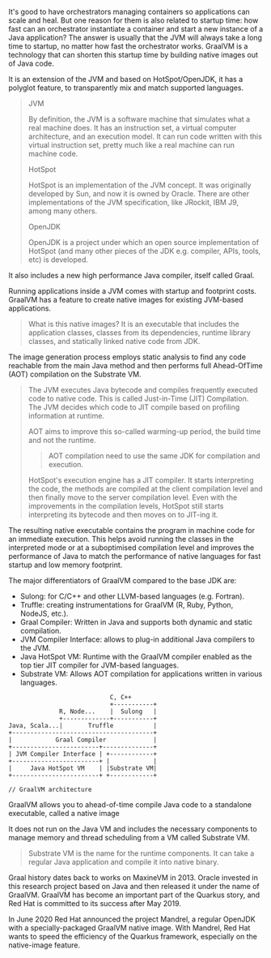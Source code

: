 It's good to have orchestrators managing containers so applications can scale and heal. But one reason for them is also related to startup time: how fast can an orchestrator instantiate a container and start a new instance of a Java application? The answer is usually that the JVM will always take a long time to startup, no matter how fast the orchestrator works. GraalVM is a technology that can shorten this startup time by building native images out of Java code. 

It is  an extension of the JVM and based on HotSpot/OpenJDK, it has a polyglot feature, to transparently mix and match supported languages.

> JVM
>
> By definition, the JVM is a software machine that simulates what a real machine does. It has an instruction set, a virtual computer architecture, and an execution model. It can run code written with this virtual instruction set, pretty much like a real machine can run machine code.
>
> HotSpot
>
> HotSpot is an implementation of the JVM concept. It was originally developed by Sun, and now it is owned by Oracle. There are other implementations of the JVM specification, like JRockit, IBM J9, among many others.
>
> OpenJDK 
>
> OpenJDK is a project under which an open source implementation of HotSpot (and many other pieces of the JDK e.g. compiler, APIs, tools, etc) is developed.

It also includes a new high performance Java compiler, itself called Graal.

Running applications inside a JVM comes with startup and footprint costs. GraalVM has a feature to create native images for existing JVM-based applications. 

> What is this native images? It is an executable that includes the application classes, classes from its dependencies, runtime library classes, and statically linked native code from JDK.

The image generation process employs static analysis to find any code reachable from the main Java method and then performs full Ahead-OfTime (AOT) compilation on the Substrate VM.

> The JVM executes Java bytecode and compiles frequently executed code to native code. This is called Just-in-Time (JIT) Compilation. The JVM decides which code to JIT compile based on profiling information at runtime.
>
> AOT aims to improve this so-called warming-up period, the build time and not the runtime.
>
> > AOT compilation need to use the same JDK for compilation and execution.
>
> HotSpot's execution engine has a JIT compiler. It starts interpreting the code, the methods are compiled at the client compilation level and then finally move to the server compilation level. Even with the improvements in the compilation levels, HotSpot still starts interpreting its bytecode and then moves on to JIT-ing it.

The resulting native executable contains the program in machine code for an immediate execution. This helps avoid running the classes in the interpreted mode or at a suboptimised compilation level and improves the performance of Java to match the performance of native languages for fast startup and low memory footprint.

The major differentiators of GraalVM compared to the base JDK are:

- Sulong: for C/C++ and other LLVM-based languages (e.g. Fortran).
- Truffle: creating instrumentations for GraalVM (R, Ruby, Python, NodeJS, etc.). 
- Graal Compiler: Written in Java and supports both dynamic and static compilation.
- JVM Compiler Interface: allows to plug-in additional Java compilers to the JVM.
- Java HotSpot VM: Runtime with the GraalVM compiler enabled as the top tier JIT compiler for JVM-based languages.
- Substrate VM: Allows AOT compilation for applications written in various languages.

```
                            C, C++
                            +-----------+
              R, Node...    |  Sulong   |
              +-------------+-----------+
Java, Scala...|       Truffle           |
+---------------------------------------+
|            Graal Compiler             |
+------------------------+--------------+
| JVM Compiler Interface | +------------+
+------------------------+ |            |
|     Java HotSpot VM    | |Substrate VM|
+------------------------+ +------------+

// GraalVM architecture
```

GraalVM allows you to ahead-of-time compile Java code to a standalone executable, called a native image

It does not run on the Java VM and includes the necessary components to manage memory and thread scheduling from a VM called Substrate VM.

> Substrate VM is the name for the runtime components. It can take a regular Java application and compile it into native binary. 

Graal history dates back to works on MaxineVM in 2013. Oracle invested in this research project based on Java and then released it under the name of GraalVM. GraalVM has become an important part of the Quarkus story, and Red Hat is committed to its success after May 2019.

In June 2020 Red Hat announced the project Mandrel, a regular OpenJDK with a specially-packaged GraalVM native image. With Mandrel, Red Hat wants to speed the efficiency of the Quarkus framework, especially on the native-image feature.